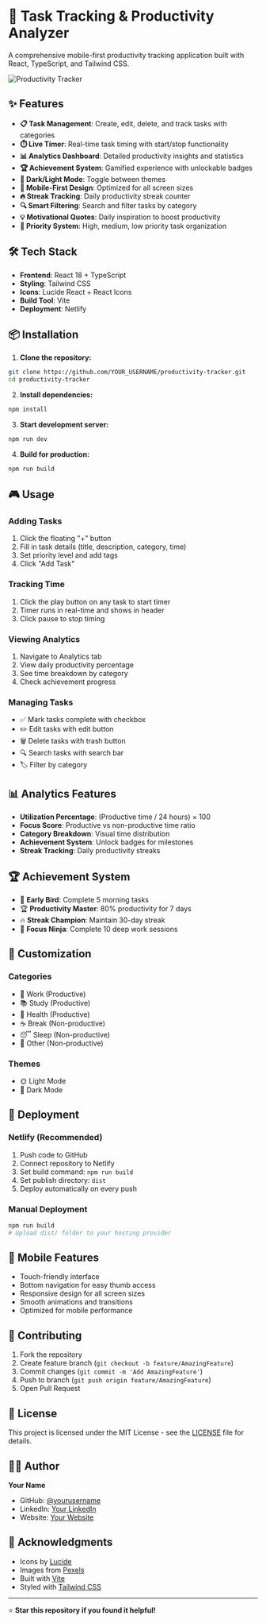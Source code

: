 # 🚀 Task Tracking & Productivity Analyzer

A comprehensive mobile-first productivity tracking application built with React, TypeScript, and Tailwind CSS.

![Productivity Tracker](https://images.pexels.com/photos/590016/pexels-photo-590016.jpeg?auto=compress&cs=tinysrgb&w=1200&h=400&fit=crop)

## ✨ Features

- **📋 Task Management**: Create, edit, delete, and track tasks with categories
- **⏱️ Live Timer**: Real-time task timing with start/stop functionality  
- **📊 Analytics Dashboard**: Detailed productivity insights and statistics
- **🏆 Achievement System**: Gamified experience with unlockable badges
- **🌙 Dark/Light Mode**: Toggle between themes
- **📱 Mobile-First Design**: Optimized for all screen sizes
- **🔥 Streak Tracking**: Daily productivity streak counter
- **🔍 Smart Filtering**: Search and filter tasks by category
- **💡 Motivational Quotes**: Daily inspiration to boost productivity
- **🎯 Priority System**: High, medium, low priority task organization

## 🛠️ Tech Stack

- **Frontend**: React 18 + TypeScript
- **Styling**: Tailwind CSS
- **Icons**: Lucide React + React Icons
- **Build Tool**: Vite
- **Deployment**: Netlify

## 📦 Installation

1. **Clone the repository:**
```bash
git clone https://github.com/YOUR_USERNAME/productivity-tracker.git
cd productivity-tracker
```

2. **Install dependencies:**
```bash
npm install
```

3. **Start development server:**
```bash
npm run dev
```

4. **Build for production:**
```bash
npm run build
```

## 🎮 Usage

### Adding Tasks
1. Click the floating "+" button
2. Fill in task details (title, description, category, time)
3. Set priority level and add tags
4. Click "Add Task"

### Tracking Time
1. Click the play button on any task to start timer
2. Timer runs in real-time and shows in header
3. Click pause to stop timing

### Viewing Analytics
1. Navigate to Analytics tab
2. View daily productivity percentage
3. See time breakdown by category
4. Check achievement progress

### Managing Tasks
- ✅ Mark tasks complete with checkbox
- ✏️ Edit tasks with edit button
- 🗑️ Delete tasks with trash button
- 🔍 Search tasks with search bar
- 🏷️ Filter by category

## 📊 Analytics Features

- **Utilization Percentage**: (Productive time / 24 hours) × 100
- **Focus Score**: Productive vs non-productive time ratio
- **Category Breakdown**: Visual time distribution
- **Achievement System**: Unlock badges for milestones
- **Streak Tracking**: Daily productivity streaks

## 🏆 Achievement System

- 🌅 **Early Bird**: Complete 5 morning tasks
- 🏆 **Productivity Master**: 80% productivity for 7 days
- 🔥 **Streak Champion**: Maintain 30-day streak
- 🥷 **Focus Ninja**: Complete 10 deep work sessions

## 🎨 Customization

### Categories
- 💼 Work (Productive)
- 📚 Study (Productive)  
- 💪 Health (Productive)
- ☕ Break (Non-productive)
- 😴 Sleep (Non-productive)
- 📝 Other (Non-productive)

### Themes
- 🌞 Light Mode
- 🌙 Dark Mode

## 🚀 Deployment

### Netlify (Recommended)
1. Push code to GitHub
2. Connect repository to Netlify
3. Set build command: `npm run build`
4. Set publish directory: `dist`
5. Deploy automatically on every push

### Manual Deployment
```bash
npm run build
# Upload dist/ folder to your hosting provider
```

## 📱 Mobile Features

- Touch-friendly interface
- Bottom navigation for easy thumb access
- Responsive design for all screen sizes
- Smooth animations and transitions
- Optimized for mobile performance

## 🤝 Contributing

1. Fork the repository
2. Create feature branch (`git checkout -b feature/AmazingFeature`)
3. Commit changes (`git commit -m 'Add AmazingFeature'`)
4. Push to branch (`git push origin feature/AmazingFeature`)
5. Open Pull Request

## 📄 License

This project is licensed under the MIT License - see the [LICENSE](LICENSE) file for details.

## 👨‍💻 Author

**Your Name**
- GitHub: [@yourusername](https://github.com/yourusername)
- LinkedIn: [Your LinkedIn](https://linkedin.com/in/yourprofile)
- Website: [Your Website](https://yourwebsite.com)

## 🙏 Acknowledgments

- Icons by [Lucide](https://lucide.dev/)
- Images from [Pexels](https://pexels.com)
- Built with [Vite](https://vitejs.dev/)
- Styled with [Tailwind CSS](https://tailwindcss.com/)

---

⭐ **Star this repository if you found it helpful!**